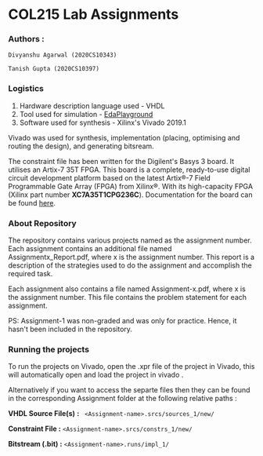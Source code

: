 # COL215 Lab Assignments

### Authors  : 

   
    Divyanshu Agarwal (2020CS10343)

    Tanish Gupta (2020CS10397)


### Logistics


  1. Hardware description language used   - VHDL
  2. Tool used for simulation             - [EdaPlayground](https://www.edaplayground.com/)
  3. Software used for synthesis          - Xilinx's Vivado 2019.1

  Vivado was used for synthesis, implementation (placing, optimising and routing the design), and generating bitsream.
  
  The constraint file has been written for the Digilent's Basys 3 board. It utilises an Artix-7 35T FPGA.  This board is a complete, ready-to-use digital circuit development platform based on the latest Artix®-7 Field Programmable Gate Array (FPGA) from Xilinx®. With its high-capacity FPGA (Xilinx part number **XC7A35T1CPG236C**). Documentation for the board can be found [here](https://digilent.com/reference/programmable-logic/basys-3/reference-manual). 

### About Repository

The repository contains various projects named as the assignment number. Each assignment contains an additional file named Assignmentx_Report.pdf, where x is the assignment number. This report is a description of the strategies used to do the assignment and accomplish the required task. 

Each assignment also contains a file named Assignment-x.pdf, where x is the assignment number. This file contains the problem statement for each assignment.

PS: Assignment-1 was non-graded and was only for practice. Hence, it hasn't been included in the repository.

### Running the projects

To run the projects on Vivado, open the .xpr file of the project in Vivado, this will automatically open and load the project in vivado . 

Alternatively if you want to access the separte files then they can be found in the corresponding Assignment folder at the following relative paths : 

**VHDL Source File(s)**  **:** ``` <Assignment-name>.srcs/sources_1/new/```

**Constraint File  :**    	 ```<Assignment-name>.srcs/constrs_1/new/```

**Bitstream (.bit) :** 	    ```<Assignment-name>.runs/impl_1/```




